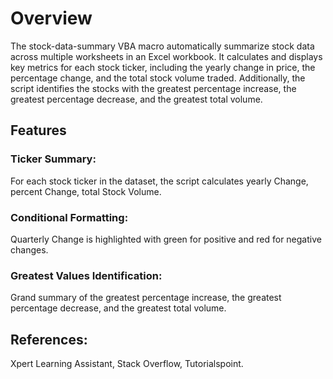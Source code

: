 # Overview
The stock-data-summary VBA macro automatically summarize stock data across multiple worksheets in an Excel workbook. It calculates and displays key metrics for each stock ticker, including the yearly change in price, the percentage change, and the total stock volume traded. Additionally, the script identifies the stocks with the greatest percentage increase, the greatest percentage decrease, and the greatest total volume.
## Features
### Ticker Summary: 
For each stock ticker in the dataset, the script calculates yearly Change, percent Change, total Stock Volume.
### Conditional Formatting:
Quarterly Change is highlighted with green for positive and red for negative changes.
### Greatest Values Identification:
Grand summary of the greatest percentage increase, the greatest percentage decrease, and the greatest total volume.
## References:
Xpert Learning Assistant, Stack Overflow, Tutorialspoint. 
